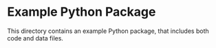 # Example Python Package 

This directory contains an example Python package, that includes both 
code and data files. 
